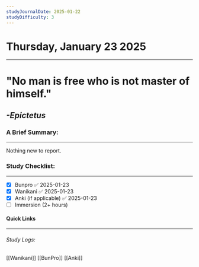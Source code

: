 ```yaml
---
studyJournalDate: 2025-01-22
studyDifficulty: 3
---
```


# Thursday, January 23 2025
---
# "No man is free who is not master of himself."

## *-Epictetus*


### A Brief Summary:
---
Nothing new to report.

### Study Checklist:
---
- [x] Bunpro ✅ 2025-01-23
- [x] Wanikani ✅ 2025-01-23
- [x] Anki (if applicable) ✅ 2025-01-23
- [ ] Immersion (2+ hours)

#### Quick Links
---
###### Study Logs:
[[Wanikani]]
[[BunPro]]
[[Anki]]